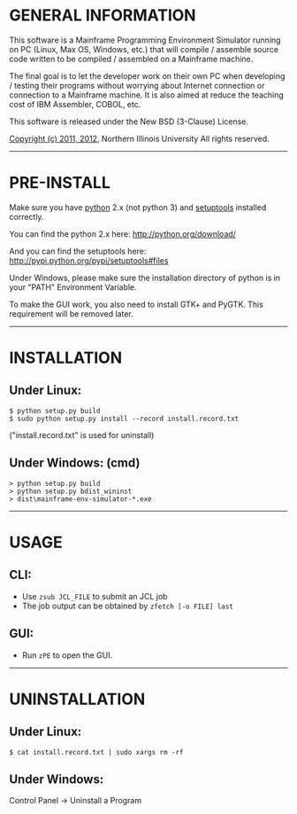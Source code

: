 # GENERAL INFORMATION #

This software is a Mainframe Programming Environment Simulator running on PC (Linux, Max OS, Windows, etc.) that will compile / assemble source code written to be compiled / assembled on a Mainframe machine.

The final goal is to let the developer work on their own PC when developing / testing their programs without worrying about Internet connection or connection to a Mainframe machine. It is also aimed at reduce the teaching cost of IBM Assembler, COBOL, etc.

This software is released under the New BSD (3-Clause) License.

[Copyright (c) 2011, 2012](License.md), Northern Illinois University
All rights reserved.


---


# PRE-INSTALL #

Make sure you have [python](http://python.org/) 2.x (not python 3) and [setuptools](http://pypi.python.org/pypi/setuptools) installed correctly.

You can find the python 2.x here:
http://python.org/download/

And you can find the setuptools here:
http://pypi.python.org/pypi/setuptools#files

Under Windows, please make sure the installation directory of python
is in your "PATH" Environment Variable.


To make the GUI work, you also need to install GTK+ and PyGTK.
This requirement will be removed later.


---


# INSTALLATION #

## Under Linux: ##
```
$ python setup.py build
$ sudo python setup.py install --record install.record.txt
```
("install.record.txt" is used for uninstall)

## Under Windows: (cmd) ##
```
> python setup.py build
> python setup.py bdist_wininst
> dist\mainframe-env-simulator-*.exe
```


---


# USAGE #

## CLI: ##
  * Use ```zsub JCL_FILE``` to submit an JCL job
  * The job output can be obtained by ```zfetch [-o FILE] last```

## GUI: ##
  * Run ```zPE``` to open the GUI.



---


# UNINSTALLATION #

## Under Linux: ##
```
$ cat install.record.txt | sudo xargs rm -rf
```

## Under Windows: ##
Control Panel -> Uninstall a Program
